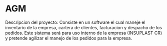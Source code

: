 # AGM
Descripcion del proyecto: 
  Consiste en un software el cual maneje el inventario de la empresa, cartera de clientes, facturacion y despacho de los pedidos. Este sistema será para uso interno de la empresa (INSUPLAST CR) y pretende agilizar el manejo de los pedidos para la empresa. 
  
  
  
 
